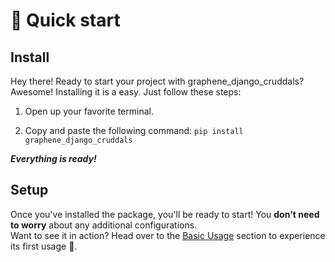
#  🏁  Quick start

## Install

Hey there! Ready to start your project with graphene_django_cruddals? Awesome! Installing it is a easy. Just follow these steps:

1. Open up your favorite terminal.

2. Copy and paste the following command:
`pip install graphene_django_cruddals`

***Everything is ready!***

## Setup


Once you've installed the package, you'll be ready to start! You **don't need to worry** about any additional configurations.  
Want to see it in action? Head over to the [Basic Usage](GUIDE-TUTORIALS/Basic-Usage.md) section to experience its first usage 🚀. 
 
  



